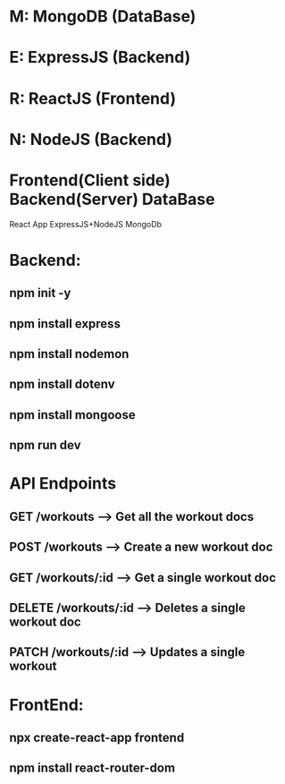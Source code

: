 # M: MongoDB (DataBase)
# E: ExpressJS (Backend)
# R: ReactJS (Frontend)
# N: NodeJS (Backend)

# Frontend(Client side)    Backend(Server)     DataBase
 React App                  ExpressJS+NodeJS    MongoDb

# Backend:
 ## npm init -y
 ## npm install express
 ## npm install nodemon
 ## npm install dotenv
 ## npm install mongoose

 ## npm run dev

# API Endpoints
## GET     /workouts       --> Get all the workout docs
## POST    /workouts       --> Create a new workout doc
## GET     /workouts/:id   --> Get a single workout doc
## DELETE  /workouts/:id   --> Deletes a single workout doc
## PATCH   /workouts/:id   --> Updates a single workout

# FrontEnd:
 ## npx create-react-app frontend
 ##  npm install react-router-dom

